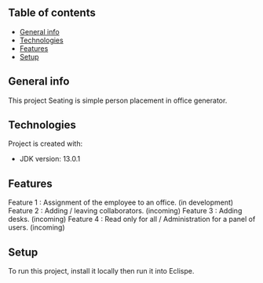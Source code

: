 ## Table of contents
* [General info](#general-info)
* [Technologies](#technologies)
* [Features](#features)
* [Setup](#setup)

## General info
This project Seating is simple person placement in office generator.
	
## Technologies
Project is created with:
* JDK version: 13.0.1

## Features
Feature 1 : Assignment of the employee to an office. (in development)
Feature 2 : Adding / leaving collaborators. (incoming)
Feature 3 : Adding desks. (incoming)
Feature 4 : Read only for all / Administration for a panel of users. (incoming)
	
## Setup
To run this project, install it locally then run it into Eclispe.